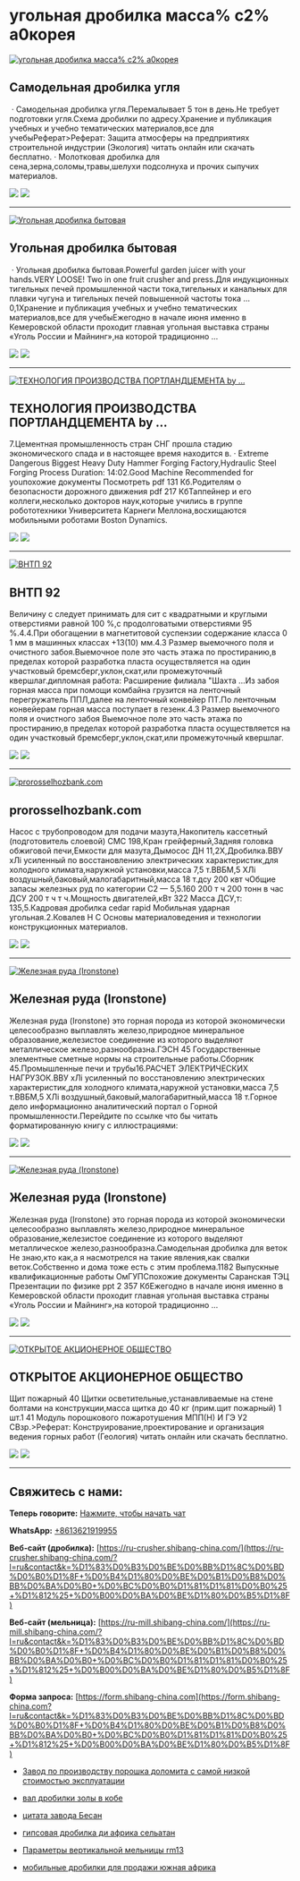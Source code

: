 # угольная дробилка масса% с2% а0корея

<a href="https://swt.shibang-china.com/?l=ru&img&k=%D1%83%D0%B3%D0%BE%D0%BB%D1%8C%D0%BD%D0%B0%D1%8F+%D0%B4%D1%80%D0%BE%D0%B1%D0%B8%D0%BB%D0%BA%D0%B0+%D0%BC%D0%B0%D1%81%D1%81%D0%B0%25+%D1%812%25+%D0%B00%D0%BA%D0%BE%D1%80%D0%B5%D1%8F" target="_blank">![угольная дробилка масса% с2% а0корея](http://static.shibang-china.com/all-800x300/1084.jpg)</a>

## Самодельная дробилка угля
&nbsp;&#0183;&#32;Самодельная дробилка угля.Перемалывает 5 тон в день.Не требует подготовки угля.Схема дробилки по адресу.Хранение и публикация учебных и учебно тематических материалов,все для учебыРеферат&gt;Реферат: Защита атмосферы на предприятиях строительной индустрии (Экология) читать онлайн или скачать бесплатно.&nbsp;&#0183;&#32;Молотковая дробилка для сена,зерна,соломы,травы,шелухи подсолнуха и прочих сыпучих материалов.


<a href="https://whatsapp.shibangsoft.com/WhatsApp.php" target="_blank" title="WhatsApp">![](http://static.shibang-china.com/icon/whatsapp.png)</a> <a href="https://swt.shibang-china.com/?l=ru&icon&k=%D1%83%D0%B3%D0%BE%D0%BB%D1%8C%D0%BD%D0%B0%D1%8F+%D0%B4%D1%80%D0%BE%D0%B1%D0%B8%D0%BB%D0%BA%D0%B0+%D0%BC%D0%B0%D1%81%D1%81%D0%B0%25+%D1%812%25+%D0%B00%D0%BA%D0%BE%D1%80%D0%B5%D1%8F" target="_blank">![](http://static.shibang-china.com/icon/chat-ru.png)</a>

---

<a href="https://swt.shibang-china.com/?l=ru&img&k=%D1%83%D0%B3%D0%BE%D0%BB%D1%8C%D0%BD%D0%B0%D1%8F+%D0%B4%D1%80%D0%BE%D0%B1%D0%B8%D0%BB%D0%BA%D0%B0+%D0%BC%D0%B0%D1%81%D1%81%D0%B0%25+%D1%812%25+%D0%B00%D0%BA%D0%BE%D1%80%D0%B5%D1%8F" target="_blank">![Угольная дробилка бытовая](http://static.shibang-china.com/all-800x300/639.jpg)</a>

## Угольная дробилка бытовая
&nbsp;&#0183;&#32;Угольная дробилка бытовая.Powerful garden juicer with your hands.VERY LOOSE! Two in one fruit crusher and press.Для индукционных тигельных печей промышленной части тока,тигельных и канальных для плавки чугуна и тигельных печей повышенной частоты тока …0,1Хранение и публикация учебных и учебно тематических материалов,все для учебыЕжегодно в начале июня именно в Кемеровской области проходит главная угольная выставка страны &#171;Уголь России и Майнинг&#187;,на которой традиционно …


<a href="https://whatsapp.shibangsoft.com/WhatsApp.php" target="_blank" title="WhatsApp">![](http://static.shibang-china.com/icon/whatsapp.png)</a> <a href="https://swt.shibang-china.com/?l=ru&icon&k=%D1%83%D0%B3%D0%BE%D0%BB%D1%8C%D0%BD%D0%B0%D1%8F+%D0%B4%D1%80%D0%BE%D0%B1%D0%B8%D0%BB%D0%BA%D0%B0+%D0%BC%D0%B0%D1%81%D1%81%D0%B0%25+%D1%812%25+%D0%B00%D0%BA%D0%BE%D1%80%D0%B5%D1%8F" target="_blank">![](http://static.shibang-china.com/icon/chat-ru.png)</a>

---

<a href="https://swt.shibang-china.com/?l=ru&img&k=%D1%83%D0%B3%D0%BE%D0%BB%D1%8C%D0%BD%D0%B0%D1%8F+%D0%B4%D1%80%D0%BE%D0%B1%D0%B8%D0%BB%D0%BA%D0%B0+%D0%BC%D0%B0%D1%81%D1%81%D0%B0%25+%D1%812%25+%D0%B00%D0%BA%D0%BE%D1%80%D0%B5%D1%8F" target="_blank">![ТЕХНОЛОГИЯ ПРОИЗВОДСТВА ПОРТЛАНДЦЕМЕНТА by …](http://static.shibang-china.com/all-800x300/733.jpg)</a>

## ТЕХНОЛОГИЯ ПРОИЗВОДСТВА ПОРТЛАНДЦЕМЕНТА by …
7.Цементная промышленность стран СНГ прошла стадию экономического спада и в настоящее время находится в.&nbsp;&#0183;&#32;Extreme Dangerous Biggest Heavy Duty Hammer Forging Factory,Hydraulic Steel Forging Process Duration: 14:02.Good Machine Recommended for youпохожие документы Посмотреть pdf 131 Кб.Родителям о безопасности дорожного движения pdf 217 КбТаппейнер и его коллеги,несколько докторов наук,которые учились в группе робототехники Университета Карнеги Меллона,восхищаются мобильными роботами Boston Dynamics.


<a href="https://whatsapp.shibangsoft.com/WhatsApp.php" target="_blank" title="WhatsApp">![](http://static.shibang-china.com/icon/whatsapp.png)</a> <a href="https://swt.shibang-china.com/?l=ru&icon&k=%D1%83%D0%B3%D0%BE%D0%BB%D1%8C%D0%BD%D0%B0%D1%8F+%D0%B4%D1%80%D0%BE%D0%B1%D0%B8%D0%BB%D0%BA%D0%B0+%D0%BC%D0%B0%D1%81%D1%81%D0%B0%25+%D1%812%25+%D0%B00%D0%BA%D0%BE%D1%80%D0%B5%D1%8F" target="_blank">![](http://static.shibang-china.com/icon/chat-ru.png)</a>

---

<a href="https://swt.shibang-china.com/?l=ru&img&k=%D1%83%D0%B3%D0%BE%D0%BB%D1%8C%D0%BD%D0%B0%D1%8F+%D0%B4%D1%80%D0%BE%D0%B1%D0%B8%D0%BB%D0%BA%D0%B0+%D0%BC%D0%B0%D1%81%D1%81%D0%B0%25+%D1%812%25+%D0%B00%D0%BA%D0%BE%D1%80%D0%B5%D1%8F" target="_blank">![ВНТП 92](http://static.shibang-china.com/all-800x300/148.jpg)</a>

## ВНТП 92
Величину с следует принимать для сит с квадратными и круглыми отверстиями равной 100 %,с продолговатыми отверстиями 95 %.4.4.При обогащении в магнетитовой суспензии содержание класса 0 1 мм в машинных классах +13(10) мм.4.3 Размер выемочного поля и очистного забоя.Выемочное поле это часть этажа по простиранию,в пределах которой разработка пласта осуществляется на один участковый бремсберг,уклон,скат,или промежуточный квершлаг.дипломная работа: Расширение филиала &quot;Шахта …Из забоя горная масса при помощи комбайна грузится на ленточный перегружатель ППЛ,далее на ленточный конвейер ПТ.По ленточным конвейерам горная масса поступает в гезенк.4.3 Размер выемочного поля и очистного забоя Выемочное поле это часть этажа по простиранию,в пределах которой разработка пласта осуществляется на один участковый бремсберг,уклон,скат,или промежуточный квершлаг.


<a href="https://whatsapp.shibangsoft.com/WhatsApp.php" target="_blank" title="WhatsApp">![](http://static.shibang-china.com/icon/whatsapp.png)</a> <a href="https://swt.shibang-china.com/?l=ru&icon&k=%D1%83%D0%B3%D0%BE%D0%BB%D1%8C%D0%BD%D0%B0%D1%8F+%D0%B4%D1%80%D0%BE%D0%B1%D0%B8%D0%BB%D0%BA%D0%B0+%D0%BC%D0%B0%D1%81%D1%81%D0%B0%25+%D1%812%25+%D0%B00%D0%BA%D0%BE%D1%80%D0%B5%D1%8F" target="_blank">![](http://static.shibang-china.com/icon/chat-ru.png)</a>

---

<a href="https://swt.shibang-china.com/?l=ru&img&k=%D1%83%D0%B3%D0%BE%D0%BB%D1%8C%D0%BD%D0%B0%D1%8F+%D0%B4%D1%80%D0%BE%D0%B1%D0%B8%D0%BB%D0%BA%D0%B0+%D0%BC%D0%B0%D1%81%D1%81%D0%B0%25+%D1%812%25+%D0%B00%D0%BA%D0%BE%D1%80%D0%B5%D1%8F" target="_blank">![prorosselhozbank.com](http://static.shibang-china.com/all-800x300/1315.jpg)</a>

## prorosselhozbank.com
Насос с трубопроводом для подачи мазута,Накопитель кассетный (подготовитель слоевой) СМС 198,Кран грейферный,Задняя головка обжиговой печи,Емкости для мазута,Дымосос ДН 11,2Х,Дробилка.ВВУ xЛi усиленный по восстановлению электрических характеристик,для холодного климата,наружной установки,масса 7,5 т.ВВБМ,5 ХЛi воздушный,баковый,малогабаритный,масса 18 т.дсу 200 квт чОбщие запасы железных руд по категории С2 — 5,5.160 200 т ч 200 тонн в час ДСУ 200 т ч т ч.Мощность двигателей,кВт 322 Масса ДСУ,т: 135,5.Кадровая дробилка cedar rapid Мобильная ударная угольная.2.Ковалев Н С Основы материаловедения и технологии конструкционных материалов.


<a href="https://whatsapp.shibangsoft.com/WhatsApp.php" target="_blank" title="WhatsApp">![](http://static.shibang-china.com/icon/whatsapp.png)</a> <a href="https://swt.shibang-china.com/?l=ru&icon&k=%D1%83%D0%B3%D0%BE%D0%BB%D1%8C%D0%BD%D0%B0%D1%8F+%D0%B4%D1%80%D0%BE%D0%B1%D0%B8%D0%BB%D0%BA%D0%B0+%D0%BC%D0%B0%D1%81%D1%81%D0%B0%25+%D1%812%25+%D0%B00%D0%BA%D0%BE%D1%80%D0%B5%D1%8F" target="_blank">![](http://static.shibang-china.com/icon/chat-ru.png)</a>

---

<a href="https://swt.shibang-china.com/?l=ru&img&k=%D1%83%D0%B3%D0%BE%D0%BB%D1%8C%D0%BD%D0%B0%D1%8F+%D0%B4%D1%80%D0%BE%D0%B1%D0%B8%D0%BB%D0%BA%D0%B0+%D0%BC%D0%B0%D1%81%D1%81%D0%B0%25+%D1%812%25+%D0%B00%D0%BA%D0%BE%D1%80%D0%B5%D1%8F" target="_blank">![Железная руда (Ironstone)](http://static.shibang-china.com/all-800x300/1428.jpg)</a>

## Железная руда (Ironstone)
Железная руда (Ironstone) это горная порода из которой экономически целесообразно выплавлять железо,природное минеральное образование,железистое соединение из которого выделяют металлическое железо,разнообразна.ГЭСН 45 Государственные элементные сметные нормы на строительные работы.Сборник 45.Промышленные печи и трубы16.РАСЧЕТ ЭЛЕКТРИЧЕСКИХ НАГРУЗОК.ВВУ xЛi усиленный по восстановлению электрических характеристик,для холодного климата,наружной установки,масса 7,5 т.ВВБМ,5 ХЛi воздушный,баковый,малогабаритный,масса 18 т.Горное дело информационно аналитический портал о Горной промышленности.Перейдите по ссылке что бы читать форматированную книгу с иллюстрациями:


<a href="https://whatsapp.shibangsoft.com/WhatsApp.php" target="_blank" title="WhatsApp">![](http://static.shibang-china.com/icon/whatsapp.png)</a> <a href="https://swt.shibang-china.com/?l=ru&icon&k=%D1%83%D0%B3%D0%BE%D0%BB%D1%8C%D0%BD%D0%B0%D1%8F+%D0%B4%D1%80%D0%BE%D0%B1%D0%B8%D0%BB%D0%BA%D0%B0+%D0%BC%D0%B0%D1%81%D1%81%D0%B0%25+%D1%812%25+%D0%B00%D0%BA%D0%BE%D1%80%D0%B5%D1%8F" target="_blank">![](http://static.shibang-china.com/icon/chat-ru.png)</a>

---

<a href="https://swt.shibang-china.com/?l=ru&img&k=%D1%83%D0%B3%D0%BE%D0%BB%D1%8C%D0%BD%D0%B0%D1%8F+%D0%B4%D1%80%D0%BE%D0%B1%D0%B8%D0%BB%D0%BA%D0%B0+%D0%BC%D0%B0%D1%81%D1%81%D0%B0%25+%D1%812%25+%D0%B00%D0%BA%D0%BE%D1%80%D0%B5%D1%8F" target="_blank">![Железная руда (Ironstone)](http://static.shibang-china.com/all-800x300/96.jpg)</a>

## Железная руда (Ironstone)
Железная руда (Ironstone) это горная порода из которой экономически целесообразно выплавлять железо,природное минеральное образование,железистое соединение из которого выделяют металлическое железо,разнообразна.Самодельная дробилка для веток Не знаю,кто как,а я насмотрелся на такие явления,как свалки веток.Собственно и дома тоже есть с этим проблема.1182 Выпускные квалификационные работы ОмГУПСпохожие документы Саранская ТЭЦ Презентации по физике ppt 2 357 КбЕжегодно в начале июня именно в Кемеровской области проходит главная угольная выставка страны &#171;Уголь России и Майнинг&#187;,на которой традиционно …


<a href="https://whatsapp.shibangsoft.com/WhatsApp.php" target="_blank" title="WhatsApp">![](http://static.shibang-china.com/icon/whatsapp.png)</a> <a href="https://swt.shibang-china.com/?l=ru&icon&k=%D1%83%D0%B3%D0%BE%D0%BB%D1%8C%D0%BD%D0%B0%D1%8F+%D0%B4%D1%80%D0%BE%D0%B1%D0%B8%D0%BB%D0%BA%D0%B0+%D0%BC%D0%B0%D1%81%D1%81%D0%B0%25+%D1%812%25+%D0%B00%D0%BA%D0%BE%D1%80%D0%B5%D1%8F" target="_blank">![](http://static.shibang-china.com/icon/chat-ru.png)</a>

---

<a href="https://swt.shibang-china.com/?l=ru&img&k=%D1%83%D0%B3%D0%BE%D0%BB%D1%8C%D0%BD%D0%B0%D1%8F+%D0%B4%D1%80%D0%BE%D0%B1%D0%B8%D0%BB%D0%BA%D0%B0+%D0%BC%D0%B0%D1%81%D1%81%D0%B0%25+%D1%812%25+%D0%B00%D0%BA%D0%BE%D1%80%D0%B5%D1%8F" target="_blank">![ОТКРЫТОЕ АКЦИОНЕРНОЕ ОБЩЕСТВО](http://static.shibang-china.com/all-800x300/1220.jpg)</a>

## ОТКРЫТОЕ АКЦИОНЕРНОЕ ОБЩЕСТВО
Щит пожарный 40 Щитки осветительные,устанавливаемые на стене болтами на конструкции,масса щитка до 40 кг (прим.щит пожарный) 1 шт.1 41 Модуль порошкового пожаротушения МПП(Н) И ГЭ У2 СВзр.&gt;Реферат: Конструирование,проектирование и организация ведения горных работ (Геология) читать онлайн или скачать бесплатно.

<a href="https://whatsapp.shibangsoft.com/WhatsApp.php" target="_blank" title="WhatsApp">![](http://static.shibang-china.com/icon/whatsapp.png)</a> <a href="https://swt.shibang-china.com/?l=ru&icon&k=%D1%83%D0%B3%D0%BE%D0%BB%D1%8C%D0%BD%D0%B0%D1%8F+%D0%B4%D1%80%D0%BE%D0%B1%D0%B8%D0%BB%D0%BA%D0%B0+%D0%BC%D0%B0%D1%81%D1%81%D0%B0%25+%D1%812%25+%D0%B00%D0%BA%D0%BE%D1%80%D0%B5%D1%8F" target="_blank">![](http://static.shibang-china.com/icon/chat-ru.png)</a>

---
## Свяжитесь с нами:

**Теперь говорите:** [Нажмите, чтобы начать чат](https://swt.shibang-china.com?l=ru&contact&k=%D1%83%D0%B3%D0%BE%D0%BB%D1%8C%D0%BD%D0%B0%D1%8F+%D0%B4%D1%80%D0%BE%D0%B1%D0%B8%D0%BB%D0%BA%D0%B0+%D0%BC%D0%B0%D1%81%D1%81%D0%B0%25+%D1%812%25+%D0%B00%D0%BA%D0%BE%D1%80%D0%B5%D1%8F)

**WhatsApp:**  [+8613621919955](https://whatsapp.shibangsoft.com/WhatsApp.php)

**Веб-сайт (дробилка):** [https://ru-crusher.shibang-china.com/](https://ru-crusher.shibang-china.com/?l=ru&contact&k=%D1%83%D0%B3%D0%BE%D0%BB%D1%8C%D0%BD%D0%B0%D1%8F+%D0%B4%D1%80%D0%BE%D0%B1%D0%B8%D0%BB%D0%BA%D0%B0+%D0%BC%D0%B0%D1%81%D1%81%D0%B0%25+%D1%812%25+%D0%B00%D0%BA%D0%BE%D1%80%D0%B5%D1%8F)

**Веб-сайт (мельница):** [https://ru-mill.shibang-china.com/](https://ru-mill.shibang-china.com/?l=ru&contact&k=%D1%83%D0%B3%D0%BE%D0%BB%D1%8C%D0%BD%D0%B0%D1%8F+%D0%B4%D1%80%D0%BE%D0%B1%D0%B8%D0%BB%D0%BA%D0%B0+%D0%BC%D0%B0%D1%81%D1%81%D0%B0%25+%D1%812%25+%D0%B00%D0%BA%D0%BE%D1%80%D0%B5%D1%8F)

**Форма запроса:** [https://form.shibang-china.com](https://form.shibang-china.com?l=ru&contact&k=%D1%83%D0%B3%D0%BE%D0%BB%D1%8C%D0%BD%D0%B0%D1%8F+%D0%B4%D1%80%D0%BE%D0%B1%D0%B8%D0%BB%D0%BA%D0%B0+%D0%BC%D0%B0%D1%81%D1%81%D0%B0%25+%D1%812%25+%D0%B00%D0%BA%D0%BE%D1%80%D0%B5%D1%8F)

* [Завод по производству порошка доломита с самой низкой стоимостью эксплуатации](../123/%D0%97%D0%B0%D0%B2%D0%BE%D0%B4%20%D0%BF%D0%BE%20%D0%BF%D1%80%D0%BE%D0%B8%D0%B7%D0%B2%D0%BE%D0%B4%D1%81%D1%82%D0%B2%D1%83%20%D0%BF%D0%BE%D1%80%D0%BE%D1%88%D0%BA%D0%B0%20%D0%B4%D0%BE%D0%BB%D0%BE%D0%BC%D0%B8%D1%82%D0%B0%20%D1%81%20%D1%81%D0%B0%D0%BC%D0%BE%D0%B9%20%D0%BD%D0%B8%D0%B7%D0%BA%D0%BE%D0%B9%20%D1%81%D1%82%D0%BE%D0%B8%D0%BC%D0%BE%D1%81%D1%82%D1%8C%D1%8E%20%D1%8D%D0%BA%D1%81%D0%BF%D0%BB%D1%83%D0%B0%D1%82%D0%B0%D1%86%D0%B8%D0%B8.md)

* [вал дробилки золы в кобе](../121/%D0%B2%D0%B0%D0%BB%20%D0%B4%D1%80%D0%BE%D0%B1%D0%B8%D0%BB%D0%BA%D0%B8%20%D0%B7%D0%BE%D0%BB%D1%8B%20%D0%B2%20%D0%BA%D0%BE%D0%B1%D0%B5.md)

* [цитата завода Бесан](../121/%D1%86%D0%B8%D1%82%D0%B0%D1%82%D0%B0%20%D0%B7%D0%B0%D0%B2%D0%BE%D0%B4%D0%B0%20%D0%91%D0%B5%D1%81%D0%B0%D0%BD.md)

* [гипсовая дробилка ди африка сельатан](../122/%D0%B3%D0%B8%D0%BF%D1%81%D0%BE%D0%B2%D0%B0%D1%8F%20%D0%B4%D1%80%D0%BE%D0%B1%D0%B8%D0%BB%D0%BA%D0%B0%20%D0%B4%D0%B8%20%D0%B0%D1%84%D1%80%D0%B8%D0%BA%D0%B0%20%D1%81%D0%B5%D0%BB%D1%8C%D0%B0%D1%82%D0%B0%D0%BD.md)

* [Параметры вертикальной мельницы rm13](../125/%D0%9F%D0%B0%D1%80%D0%B0%D0%BC%D0%B5%D1%82%D1%80%D1%8B%20%D0%B2%D0%B5%D1%80%D1%82%D0%B8%D0%BA%D0%B0%D0%BB%D1%8C%D0%BD%D0%BE%D0%B9%20%D0%BC%D0%B5%D0%BB%D1%8C%D0%BD%D0%B8%D1%86%D1%8B%20rm13.md)

* [мобильные дробилки для продажи южная африка](../121/%D0%BC%D0%BE%D0%B1%D0%B8%D0%BB%D1%8C%D0%BD%D1%8B%D0%B5%20%D0%B4%D1%80%D0%BE%D0%B1%D0%B8%D0%BB%D0%BA%D0%B8%20%D0%B4%D0%BB%D1%8F%20%D0%BF%D1%80%D0%BE%D0%B4%D0%B0%D0%B6%D0%B8%20%D1%8E%D0%B6%D0%BD%D0%B0%D1%8F%20%D0%B0%D1%84%D1%80%D0%B8%D0%BA%D0%B0.md)